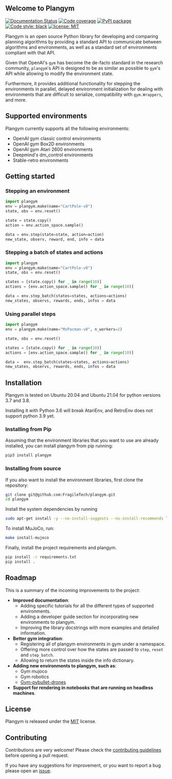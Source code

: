 ## Welcome to Plangym

[![Documentation Status](https://readthedocs.org/projects/plangym/badge/?version=latest)](https://plangym.readthedocs.io/en/latest/?badge=latest)
[![Code coverage](https://codecov.io/github/FragileTech/plangym/coverage.svg)](https://codecov.io/github/FragileTech/plangym)
[![PyPI package](https://badgen.net/pypi/v/plangym)](https://pypi.org/project/plangym/)
[![Code style: black](https://img.shields.io/badge/code%20style-black-000000.svg)](https://github.com/ambv/black)
[![license: MIT](https://img.shields.io/badge/license-MIT-green.svg)](https://opensource.org/licenses/MIT)

Plangym is an open source Python library for developing and comparing planning algorithms by providing a 
standard API to communicate between algorithms and environments, as well as a standard set of environments 
compliant with that API.

Given that OpenAI's `gym` has become the de-facto standard in the research community, `plangym`'s API 
is designed to be as similar as possible to `gym`'s API while allowing to modify the environment state.

Furthermore, it provides additional functionality for stepping the environments in parallel, delayed environment
initialization for dealing with environments that are difficult to serialize, compatibility with `gym.Wrappers`, 
and more.

## Supported environments
Plangym currently supports all the following environments:

* OpenAI gym classic control environments
* OpenAI gym Box2D environments
* OpenAI gym Atari 2600 environments
* Deepmind's dm_control environments
* Stable-retro environments

## Getting started

### Stepping an environment
```python
import plangym
env = plangym.make(name="CartPole-v0")
state, obs = env.reset()

state = state.copy()
action = env.action_space.sample()

data = env.step(state=state, action=action)
new_state, observ, reward, end, info = data
```


### Stepping a batch of states and actions
```python
import plangym
env = plangym.make(name="CartPole-v0")
state, obs = env.reset()

states = [state.copy() for _ in range(10)]
actions = [env.action_space.sample() for _ in range(10)]

data = env.step_batch(states=states, actions=actions)
new_states, observs, rewards, ends, infos = data
```


### Using parallel steps

```python
import plangym
env = plangym.make(name="MsPacman-v0", n_workers=2)

state, obs = env.reset()

states = [state.copy() for _ in range(10)]
actions = [env.action_space.sample() for _ in range(10)]

data =  env.step_batch(states=states, actions=actions)
new_states, observs, rewards, ends, infos = data
```

## Installation 
Plangym is tested on Ubuntu 20.04 and Ubuntu 21.04 for python versions 3.7 and 3.8.

Installing it with Python 3.6 will break AtariEnv, and RetroEnv does not support 
python 3.9 yet.

### Installing from Pip
Assuming that the environment libraries that you want to use are already installed, you can 
install plangym from pip running:
```bash
pip3 install plangym
```

### Installing from source
If you also want to install the environment libraries, first clone the repository:

```bash
git clone git@github.com:FragileTech/plangym.git
cd plangym
```

Install the system dependencies by running
```bash
sudo apt-get install -y --no-install-suggests --no-install-recommends libglfw3 libglew-dev libgl1-mesa-glx libosmesa6 xvfb swig
```

To install MuJoCo, run:
```bash
make install-mujoco
```

Finally, install the project requirements and plangym.
```bash
pip install -r requirements.txt
pip install .
```

## Roadmap

This is a summary of the incoming improvements to the project:
- **Improved documentation**:
  * Adding specific tutorials for all the different types of supported environments.
  * Adding a developer guide section for incorporating new environments to plangym.
  * Improving the library docstrings with more examples and detailed information.
- **Better gym integration**:
  * Registering all of plangym environments in gym under a namespace.
  * Offering more control over how the states are passed to `step`, `reset` and `step_batch`.
  * Allowing to return the states inside the info dictionary.
- **Adding new environments to plangym, such as**:
  * Gym mujoco
  * Gym robotics
  * [Gym-pybullet-drones](https://github.com/utiasDSL/gym-pybullet-drones)
- **Support for rendering in notebooks that are running on headless machines**.

## License
Plangym is released under the [MIT](LICENSE) license.

## Contributing

Contributions are very welcome! Please check the [contributing guidelines](CONTRIBUTING.md) before opening a pull request.

If you have any suggestions for improvement, or you want to report a bug please open 
an [issue](https://github.com/FragileTech/plangym/issues).

